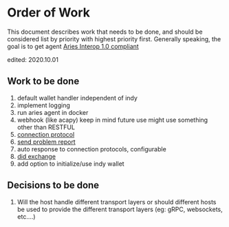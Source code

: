 # Order of Work

This document describes work that needs to be done, and should be considered list by priority with highest priority first.
Generally speaking, the goal is to get agent [Aries Interop 1.0 compliant](https://github.com/hyperledger/aries-rfcs/blob/master/concepts/0302-aries-interop-profile/README.md#aries-interop-profile-version-10)

edited: 2020.10.01

## Work to be done
1. default wallet handler independent of indy
2. implement logging
3. run aries agent in docker
4. webhook (like acapy) keep in mind future use might use something other than RESTFUL
5. [connection protocol](https://github.com/hyperledger/aries-rfcs/tree/master/features/0160-connection-protocol)
6. [send problem report](https://github.com/hyperledger/aries-rfcs/tree/master/features/0035-report-problem)
7. auto response to connection protocols, configurable
8. [did exchange](https://github.com/hyperledger/aries-rfcs/tree/master/features/0023-did-exchange)   
9. add option to initialize/use indy wallet

## Decisions to be done
1. Will the host handle different transport layers or should different hosts be used to provide
the different transport layers (eg: gRPC, websockets, etc....)
